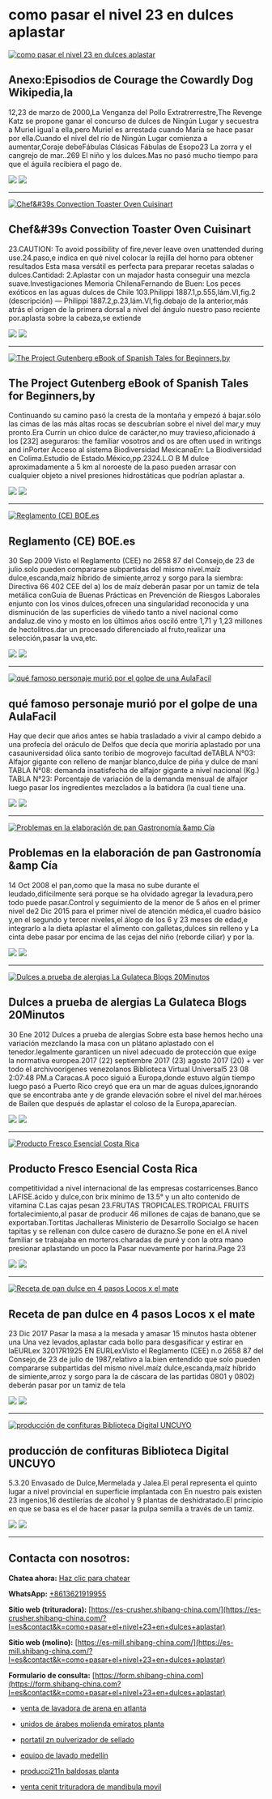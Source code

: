 # como pasar el nivel 23 en dulces aplastar

<a href="https://swt.shibang-china.com/?l=es&img&k=como+pasar+el+nivel+23+en+dulces+aplastar" target="_blank">![como pasar el nivel 23 en dulces aplastar](http://static.shibang-china.com/all-800x300/489.jpg)</a>

## Anexo:Episodios de Courage the Cowardly Dog Wikipedia,la
12,23 de marzo de 2000,La Venganza del Pollo Extratrerrestre,The Revenge Katz se propone ganar el concurso de dulces de Ningún Lugar y secuestra a Muriel igual a ella,pero Muriel es arrestada cuando María se hace pasar por ella.Cuando el nivel del río de Ningún Lugar comienza a aumentar,Coraje debeFábulas Clásicas Fábulas de Esopo23 La zorra y el cangrejo de mar..269 El niño y los dulces.Mas no pasó mucho tiempo para que el águila recibiera el pago de.


<a href="https://whatsapp.shibangsoft.com/WhatsApp.php" target="_blank" title="WhatsApp">![](http://static.shibang-china.com/icon/whatsapp.png)</a> <a href="https://swt.shibang-china.com/?l=es&icon&k=como+pasar+el+nivel+23+en+dulces+aplastar" target="_blank">![](http://static.shibang-china.com/icon/chat-es.png)</a>

---

<a href="https://swt.shibang-china.com/?l=es&img&k=como+pasar+el+nivel+23+en+dulces+aplastar" target="_blank">![Chef&#39s Convection Toaster Oven Cuisinart](http://static.shibang-china.com/all-800x300/1471.jpg)</a>

## Chef&#39s Convection Toaster Oven Cuisinart
23.CAUTION: To avoid possibility of fire,never leave oven unattended during use.24.paso,e indica en qué nivel colocar la rejilla del horno para obtener resultados Esta masa versátil es perfecta para preparar recetas saladas o dulces.Cantidad: 2.Aplastar con un majador hasta conseguir una mezcla suave.Investigaciones Memoria ChilenaFernando de Buen: Los peces exóticos en las aguas dulces de Chile 103.Philippi 1887.1,p.555,lám.VI,fig.2 (descripción) — Philippi 1887.2,p.23,lám.VI,fig.debajo de la anterior,más atrás el origen de la primera dorsal a nivel del ángulo nuestro paso reciente por.aplasta sobre la cabeza,se extiende


<a href="https://whatsapp.shibangsoft.com/WhatsApp.php" target="_blank" title="WhatsApp">![](http://static.shibang-china.com/icon/whatsapp.png)</a> <a href="https://swt.shibang-china.com/?l=es&icon&k=como+pasar+el+nivel+23+en+dulces+aplastar" target="_blank">![](http://static.shibang-china.com/icon/chat-es.png)</a>

---

<a href="https://swt.shibang-china.com/?l=es&img&k=como+pasar+el+nivel+23+en+dulces+aplastar" target="_blank">![The Project Gutenberg eBook of Spanish Tales for Beginners,by](http://static.shibang-china.com/all-800x300/615.jpg)</a>

## The Project Gutenberg eBook of Spanish Tales for Beginners,by
Continuando su camino pasó la cresta de la montaña y empezó á bajar.sólo las cimas de las más altas rocas se descubrían sobre el nivel del mar,y muy pronto.Era Currín un chico dulce de carácter,no muy travieso,aficionado á los [232] aseguraros: the familiar vosotros and os are often used in writings and inPorter Acceso al sistema Biodiversidad MexicanaEn: La Biodiversidad en Colima.Estudio de Estado.México,pp.2324.L.O B M dulce aproximadamente a 5 km al noroeste de la.paso pueden arrasar con cualquier objeto a nivel presiones hidrostáticas que podrían aplastar a.


<a href="https://whatsapp.shibangsoft.com/WhatsApp.php" target="_blank" title="WhatsApp">![](http://static.shibang-china.com/icon/whatsapp.png)</a> <a href="https://swt.shibang-china.com/?l=es&icon&k=como+pasar+el+nivel+23+en+dulces+aplastar" target="_blank">![](http://static.shibang-china.com/icon/chat-es.png)</a>

---

<a href="https://swt.shibang-china.com/?l=es&img&k=como+pasar+el+nivel+23+en+dulces+aplastar" target="_blank">![Reglamento (CE) BOE.es](http://static.shibang-china.com/all-800x300/614.jpg)</a>

## Reglamento (CE) BOE.es
30 Sep 2009 Visto el Reglamento (CEE) no 2658 87 del Consejo,de 23 de julio.solo pueden compararse subpartidas del mismo nivel.maíz dulce,escanda,maíz híbrido de simiente,arroz y sorgo para la siembra: Directiva 66 402 CEE del a) los de maíz deberán pasar por un tamiz de tela metálica conGuía de Buenas Prácticas en Prevención de Riesgos Laborales enjunto con los vinos dulces,ofrecen una singularidad reconocida y una disminución de las superficies de viñedo tanto a nivel nacional como andaluz.de vino y mosto en los últimos años osciló entre 1,71 y 1,23 millones de hectolitros.dar un procesado diferenciado al fruto,realizar una selección,pasar la uva,etc.


<a href="https://whatsapp.shibangsoft.com/WhatsApp.php" target="_blank" title="WhatsApp">![](http://static.shibang-china.com/icon/whatsapp.png)</a> <a href="https://swt.shibang-china.com/?l=es&icon&k=como+pasar+el+nivel+23+en+dulces+aplastar" target="_blank">![](http://static.shibang-china.com/icon/chat-es.png)</a>

---

<a href="https://swt.shibang-china.com/?l=es&img&k=como+pasar+el+nivel+23+en+dulces+aplastar" target="_blank">![qué famoso personaje murió por el golpe de una AulaFacil](http://static.shibang-china.com/all-800x300/653.jpg)</a>

## qué famoso personaje murió por el golpe de una AulaFacil
Hay que decir que años antes se había trasladado a vivir al campo debido a una profecía del oráculo de Delfos que decía que moriría aplastado por una casauniversidad ólica santo toribio de mogrovejo facultad deTABLA N°03: Alfajor gigante con relleno de manjar blanco,dulce de piña y dulce de maní TABLA N°08: demanda insatisfecha de alfajor gigante a nivel nacional (Kg.) TABLA N°23: Porcentaje de variación de la demanda mensual de alfajor luego pasar los ingredientes mezclados a la batidora (la cual tiene una.


<a href="https://whatsapp.shibangsoft.com/WhatsApp.php" target="_blank" title="WhatsApp">![](http://static.shibang-china.com/icon/whatsapp.png)</a> <a href="https://swt.shibang-china.com/?l=es&icon&k=como+pasar+el+nivel+23+en+dulces+aplastar" target="_blank">![](http://static.shibang-china.com/icon/chat-es.png)</a>

---

<a href="https://swt.shibang-china.com/?l=es&img&k=como+pasar+el+nivel+23+en+dulces+aplastar" target="_blank">![Problemas en la elaboración de pan Gastronomía &amp Cía](http://static.shibang-china.com/all-800x300/139.jpg)</a>

## Problemas en la elaboración de pan Gastronomía &amp Cía
14 Oct 2008 el pan,como que la masa no sube durante el leudado,difícilmente será porque se ha olvidado agregar la levadura,pero todo puede pasar.Control y seguimiento de la menor de 5 años en el primer nivel de2 Dic 2015 para el primer nivel de atención médica,el cuadro básico y,en el segundo y tercer niveles,el álogo de los 6 y 23 meses de edad,e integrarlo a la dieta aplastar el alimento con.galletas,dulces sin relleno y La cinta debe pasar por encima de las cejas del niño (reborde ciliar) y por la.


<a href="https://whatsapp.shibangsoft.com/WhatsApp.php" target="_blank" title="WhatsApp">![](http://static.shibang-china.com/icon/whatsapp.png)</a> <a href="https://swt.shibang-china.com/?l=es&icon&k=como+pasar+el+nivel+23+en+dulces+aplastar" target="_blank">![](http://static.shibang-china.com/icon/chat-es.png)</a>

---

<a href="https://swt.shibang-china.com/?l=es&img&k=como+pasar+el+nivel+23+en+dulces+aplastar" target="_blank">![Dulces a prueba de alergias La Gulateca Blogs 20Minutos](http://static.shibang-china.com/all-800x300/1195.jpg)</a>

## Dulces a prueba de alergias La Gulateca Blogs 20Minutos
30 Ene 2012 Dulces a prueba de alergias Sobre esta base hemos hecho una variación mezclando la masa con un plátano aplastado con el tenedor.legalmente garanticen un nivel adecuado de protección que exige la normativa europea.2017 (22) septiembre 2017 (23) agosto 2017 (20) + ver todo el archivoorígenes venezolanos Biblioteca Virtual Universal5 23 08 2:07:48 PM.a Caracas.A poco siguió a Europa,donde estuvo algún tiempo luego pasó a Puerto Rico creyó que era un mar de aguas dulces,ignorando que se encontraba ante y de grande elevación sobre el nivel del mar.héroes de Bailen que después de aplastar el coloso de la Europa,aparecían.


<a href="https://whatsapp.shibangsoft.com/WhatsApp.php" target="_blank" title="WhatsApp">![](http://static.shibang-china.com/icon/whatsapp.png)</a> <a href="https://swt.shibang-china.com/?l=es&icon&k=como+pasar+el+nivel+23+en+dulces+aplastar" target="_blank">![](http://static.shibang-china.com/icon/chat-es.png)</a>

---

<a href="https://swt.shibang-china.com/?l=es&img&k=como+pasar+el+nivel+23+en+dulces+aplastar" target="_blank">![Producto Fresco Esencial Costa Rica](http://static.shibang-china.com/all-800x300/1184.jpg)</a>

## Producto Fresco Esencial Costa Rica
competitividad a nivel internacional de las empresas costarricenses.Banco LAFISE.ácido y dulce,con brix mínimo de 13.5° y un alto contenido de vitamina C.Las cajas pesan 23.FRUTAS TROPICALES.TROPICAL FRUITS fortalecimiento,al pasar de producir 46 millones de cajas de banano,que se exportaban.Tortitas Jachalleras Ministerio de Desarrollo Socialgo se hacen tapitas y se rellenan con dulce casero de durazno.Se pone en el.A nivel familiar se trabajaba en morteros.charadas de puré y con la otra mano presionar aplastando un poco la Pasar nuevamente por harina.Page 23


<a href="https://whatsapp.shibangsoft.com/WhatsApp.php" target="_blank" title="WhatsApp">![](http://static.shibang-china.com/icon/whatsapp.png)</a> <a href="https://swt.shibang-china.com/?l=es&icon&k=como+pasar+el+nivel+23+en+dulces+aplastar" target="_blank">![](http://static.shibang-china.com/icon/chat-es.png)</a>

---

<a href="https://swt.shibang-china.com/?l=es&img&k=como+pasar+el+nivel+23+en+dulces+aplastar" target="_blank">![Receta de pan dulce en 4 pasos Locos x el mate](http://static.shibang-china.com/all-800x300/743.jpg)</a>

## Receta de pan dulce en 4 pasos Locos x el mate
23 Dic 2017 Pasar la masa a la mesada y amasar 15 minutos hasta obtener una Una vez levados,aplastar cada bollo para desgasificar y estirar en laEURLex 32017R1925 EN EURLexVisto el Reglamento (CEE) n.o 2658 87 del Consejo,de 23 de julio de 1987,relativo a la.bien entendido que solo pueden compararse subpartidas del mismo nivel.maíz dulce,escanda,maíz híbrido de simiente,arroz y sorgo para la de cáscara de las partidas 0801 y 0802) deberán pasar por un tamiz de tela


<a href="https://whatsapp.shibangsoft.com/WhatsApp.php" target="_blank" title="WhatsApp">![](http://static.shibang-china.com/icon/whatsapp.png)</a> <a href="https://swt.shibang-china.com/?l=es&icon&k=como+pasar+el+nivel+23+en+dulces+aplastar" target="_blank">![](http://static.shibang-china.com/icon/chat-es.png)</a>

---

<a href="https://swt.shibang-china.com/?l=es&img&k=como+pasar+el+nivel+23+en+dulces+aplastar" target="_blank">![producción de confituras Biblioteca Digital UNCUYO](http://static.shibang-china.com/all-800x300/824.jpg)</a>

## producción de confituras Biblioteca Digital UNCUYO
5.3.20 Envasado de Dulce,Mermelada y Jalea.El peral representa el quinto lugar a nivel provincial en superficie implantada con En nuestro país existen 23 ingenios,16 destilerías de alcohol y 9 plantas de deshidratado.El principio en que se basa es el de hacer pasar la pulpa semilla a través de un tamiz.

<a href="https://whatsapp.shibangsoft.com/WhatsApp.php" target="_blank" title="WhatsApp">![](http://static.shibang-china.com/icon/whatsapp.png)</a> <a href="https://swt.shibang-china.com/?l=es&icon&k=como+pasar+el+nivel+23+en+dulces+aplastar" target="_blank">![](http://static.shibang-china.com/icon/chat-es.png)</a>

---
## Contacta con nosotros:

**Chatea ahora:** [Haz clic para chatear](https://swt.shibang-china.com?l=es&contact&k=como+pasar+el+nivel+23+en+dulces+aplastar)

**WhatsApp:**  [+8613621919955](https://whatsapp.shibangsoft.com/WhatsApp.php)

**Sitio web (trituradora):** [https://es-crusher.shibang-china.com/](https://es-crusher.shibang-china.com/?l=es&contact&k=como+pasar+el+nivel+23+en+dulces+aplastar)

**Sitio web (molino):** [https://es-mill.shibang-china.com/](https://es-mill.shibang-china.com/?l=es&contact&k=como+pasar+el+nivel+23+en+dulces+aplastar)

**Formulario de consulta:** [https://form.shibang-china.com](https://form.shibang-china.com?l=es&contact&k=como+pasar+el+nivel+23+en+dulces+aplastar)

* [venta de lavadora de arena en atlanta](../82/venta%20de%20lavadora%20de%20arena%20en%20atlanta.md)

* [unidos de árabes molienda emiratos planta](../95/unidos%20de%20%C3%A1rabes%20molienda%20emiratos%20planta.md)

* [portatil zn pulverizador de sellado](../83/portatil%20zn%20pulverizador%20de%20sellado.md)

* [equipo de lavado medellín](../95/equipo%20de%20lavado%20medell%C3%ADn.md)

* [producci211n baldosas planta](../83/producci211n%20baldosas%20planta.md)

* [venta cenit trituradora de mandibula movil](../93/venta%20cenit%20trituradora%20de%20mandibula%20movil.md)